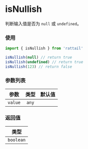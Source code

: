 # isNullish

判断输入值是否为 `null` 或 `undefined`。

### 使用

```ts
import { isNullish } from 'rattail'

isNullish(null) // return true
isNullish(undefined) // return true
isNullish(123) // return false
```

### 参数列表

| 参数    | 类型  | 默认值 |
| ------- | :---: | -----: |
| `value` | `any` |        |

### 返回值

|   类型    |
| :-------: |
| `boolean` |
